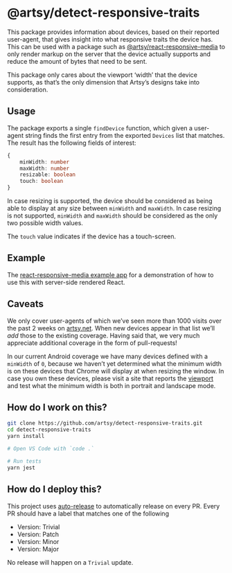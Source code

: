 # @artsy/detect-responsive-traits

This package provides information about devices, based on their reported user-agent, that gives insight into what
responsive traits the device has. This can be used with a package such as [@artsy/react-responsive-media][rrm] to only render
markup on the server that the device actually supports and reduce the amount of bytes that need to be sent.

This package only cares about the viewport ‘width’ that the device supports, as that’s the only dimension that Artsy’s
designs take into consideration.

## Usage

The package exports a single `findDevice` function, which given a user-agent string finds the first entry from the
exported `Devices` list that matches. The result has the following fields of interest:

```ts
{
    minWidth: number
    maxWidth: number
    resizable: boolean
    touch: boolean
}
```

In case resizing is supported, the device should be considered as being able to display at any size between `minWidth`
and `maxWidth`. In case resizing is not supported, `minWidth` and `maxWidth` should be considered as the only two
possible width values.

The `touch` value indicates if the device has a touch-screen.

## Example

The [react-responsive-media example app][rrm-example] for a demonstration of how to use this with server-side rendered React.

## Caveats

We only cover user-agents of which we’ve seen more than 1000 visits over the past 2 weeks on [artsy.net][artsy]. When
new devices appear in that list we’ll _add_ those to the existing coverage. Having said that, we very much appreciate
additional coverage in the form of pull-requests!

In our current Android coverage we have many devices defined with a `minWidth` of `0`, because we haven’t yet determined
what the minimum width is on these devices that Chrome will display at when resizing the window. In case you own these
devices, please visit a site that reports the [viewport][] and test what the minimum width is both in portrait and
landscape mode.

## How do I work on this?

```sh
git clone https://github.com/artsy/detect-responsive-traits.git
cd detect-responsive-traits
yarn install

# Open VS Code with `code .`

# Run tests
yarn jest
```

## How do I deploy this?

This project uses [auto-release](https://github.com/intuit/auto-release#readme) to automatically release on every PR. Every PR should have a label that matches one of the following

- Version: Trivial
- Version: Patch
- Version: Minor
- Version: Major

No release will happen on a `Trivial` update.


[artsy]: https://www.artsy.net
[rrm]: https://github.com/artsy/react-responsive-media
[rrm-example]: https://github.com/artsy/react-responsive-media/blob/master/example/server.tsx
[viewport]: http://whatismyviewport.com
